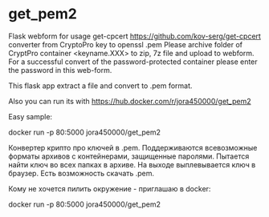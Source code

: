 # get_pem2

Flask webform for usage get-cpcert https://github.com/kov-serg/get-cpcert converter from CryptoPro key to openssl .pem 
Please archive folder of CryptPro container <keyname.XXX> to zip, 7z file and upload to webform. For a successful convert of the password-protected container please enter the password in this web-form.

This flask app extract a file and convert to .pem format.


Also you can run its with https://hub.docker.com/r/jora450000/get_pem2



Easy sample:

docker run -p 80:5000 jora450000/get_pem2


Конвертер крипто про ключей в .pem. Поддерживаются всевозможные форматы архивов с контейнерами, защищенные паролями. Пытается найти ключ во всех папках в архиве. 
На выходе выплевывается ключ в браузер. Есть возможность скачать .pem.

Кому не хочется пилить окружение - приглашаю в docker:

docker run -p 80:5000 jora450000/get_pem2


